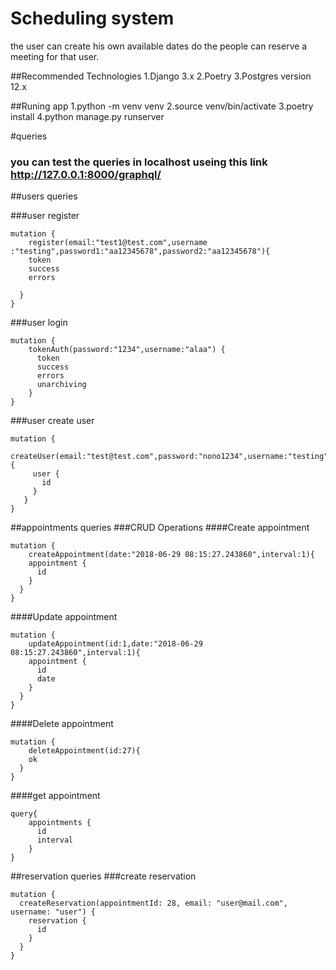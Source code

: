 # Scheduling system
the user can create his own available dates do the people can reserve a meeting for that user.


##Recommended Technologies
1.Django 3.x
2.Poetry
3.Postgres version 12.x 

##Runing app
1.python -m venv venv
2.source venv/bin/activate
3.poetry install
4.python manage.py runserver


#queries 
### you can test the queries in localhost useing this link http://127.0.0.1:8000/graphql/
##users queries

###user register
```
mutation {
	register(email:"test1@test.com",username :"testing",password1:"aa12345678",password2:"aa12345678"){
    token
    success
    errors
    
  }
}
```

###user login
```
mutation {
	tokenAuth(password:"1234",username:"alaa") {
	  token
	  success
	  errors
	  unarchiving
	}
}
```


###user create user
```
mutation {
 	createUser(email:"test@test.com",password:"nono1234",username:"testing"){
     user {
       id
     }
   }
}
```


##appointments queries
###CRUD Operations
####Create appointment
```
mutation {
	createAppointment(date:"2018-06-29 08:15:27.243860",interval:1){
    appointment {
      id
    }
  }
}
```
####Update appointment
```
mutation {
	updateAppointment(id:1,date:"2018-06-29 08:15:27.243860",interval:1){
    appointment {
      id
      date
    }
  }
}
```
####Delete appointment
```
mutation {
	deleteAppointment(id:27){
    ok
  }
}
```
####get appointment
```
query{
    appointments {
      id
      interval
    }
}
```




##reservation queries
###create reservation 
```
mutation {
  createReservation(appointmentId: 28, email: "user@mail.com", username: "user") {
    reservation {
      id
    }
  }
}
```




